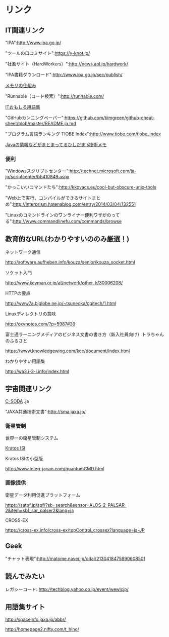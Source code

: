 # リンク

## IT関連リンク

"IPA":http://www.ipa.go.jp/

"ツールの口コミサイト":https://y-knot.jp/

"社畜サイト（HardWorkers）":http://news.aol.jp/hardwork/

"IPA書籍ダウンロード":http://www.ipa.go.jp/sec/publish/

[メモリの仕組み](http://www.atmarkit.co.jp/flinux/rensai/tantei03/bangai03a.html)

"Runnable（コード検索）":http://runnable.com/

[ITおもしろ用語集](http://glossary.tank.jp/dic_index.html)

"GitHubカンニングペーパー":https://github.com/tiimgreen/github-cheat-sheet/blob/master/README.ja.md

"プログラム言語ランキング TIOBE Index":http://www.tiobe.com/tiobe_index

[Javaの情報などがまとまってるひしだま's技術メモ](http://www.ne.jp/asahi/hishidama/home/tech/index.html)



### 便利

"Windowsスクリプトセンター":http://technet.microsoft.com/ja-jp/scriptcenter/bb410849.aspx

"かっこいいコマンドたち":http://kkovacs.eu/cool-but-obscure-unix-tools

"Web上で実行、コンパイルができるサイトまとめ":http://interprism.hatenablog.com/entry/2014/03/04/132551

"Linuxのコマンドラインのワンライナー便利ワザがのってる":http://www.commandlinefu.com/commands/browse



## 教育的なURL(わかりやすいののみ厳選！)

ネットワーク通信

http://software.aufheben.info/kouza/senior/kouza_socket.html


ソケット入門

http://www.keyman.or.jp/at/network/other-h/30006208/


HTTPの要点

http://www7a.biglobe.ne.jp/~tsuneoka/cgitech/1.html


Linuxディレクトリの意味

http://oxynotes.com/?p=5987#39


富士通ラーニングメディアのビジネス文書の書き方（新入社員向け）トラちゃんのふるさと

https://www.knowledgewing.com/kcc/document/index.html


わかりやすい用語集

http://wa3.i-3-i.info/index.html


## 宇宙関連リンク

[C-SODA](http://c-soda.isas.jaxa.jp/index.html) .ja


"JAXA共通技術文書":http://sma.jaxa.jp/


### 衛星管制

世界一の衛星管制システム

[Kratos ISI](http://www.integ.com/Products.html)


Kratos ISIの小型版

http://www.integ-japan.com/quantumCMD.html



### 画像提供

衛星データ利用促進プラットフォーム

https://satpf.jp/spf/?sb=search&sensor=ALOS-2_PALSAR-2&item=sb1_sar_palser2&lang=ja


CROSS-EX

https://cross-ex.info/cross-ex/topControl_crossex?language=ja-JP


## Geek

"チャット表現":http://matome.naver.jp/odai/2130418475890608501



## 読んでみたい

レガシーコード: http://techblog.yahoo.co.jp/event/wewlcjp/


## 用語集サイト

http://spaceinfo.jaxa.jp/abbr/

http://homepage2.nifty.com/t_hino/

